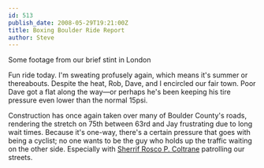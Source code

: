 ```yaml
---
id: 513
publish_date: 2008-05-29T19:21:00Z
title: Boxing Boulder Ride Report
author: Steve
---
```

  
Some footage from our brief stint in London

Fun ride today. I'm sweating profusely again, which means it's summer or thereabouts. Despite the heat, Rob, Dave, and I encircled our fair town. Poor Dave got a flat along the way—or perhaps he's been keeping his tire pressure even lower than the normal 15psi.

Construction has once again taken over many of Boulder County's roads, rendering the stretch on 75th between 63rd and Jay frustrating due to long wait times. Because it's one-way, there's a certain pressure that goes with being a cyclist; no one wants to be the guy who holds up the traffic waiting on the other side. Especially with [Sherrif Rosco P. Coltrane](http://www.dailycamera.com/news/2008/may/22/larimer-sheriff-singles-out-boulder-cyclists/) patrolling our streets.